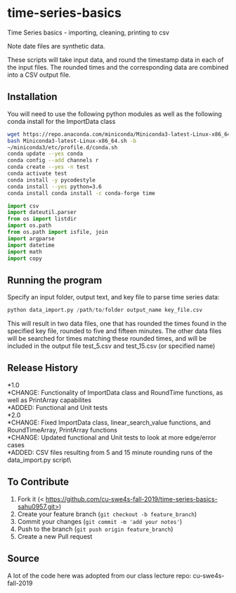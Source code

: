 # time-series-basics
Time Series basics - importing, cleaning, printing to csv

Note date files are synthetic data.

These scripts will take input data, and round the timestamp data in each of the input files. The rounded times and the corresponding data are combined into a CSV output file.
## Installation
You will need to use the following python modules as well as the following conda install for the ImportData class

```sh
wget https://repo.anaconda.com/miniconda/Miniconda3-latest-Linux-x86_64.sh
bash Miniconda3-latest-Linux-x86_64.sh -b
~/miniconda3/etc/profile.d/conda.sh
conda update --yes conda
conda config --add channels r
conda create --yes -n test
conda activate test
conda install -y pycodestyle
conda install --yes python=3.6
conda install conda install -c conda-forge time
```
```python
import csv
import dateutil.parser
from os import listdir
import os.path
from os.path import isfile, join
import argparse
import datetime
import math
import copy
```

## Running the program
Specify an input folder, output text, and key file to parse time series data:
```python
python data_import.py /path/to/folder output_name key_file.csv
```
This will result in two data files, one that has rounded the times found in the specified key file, rounded to five and fifteen minutes. The other data files will be searched for times matching these rounded times, and will be included in the output file test_5.csv and test_15.csv (or specified name)

## Release History
*1.0\
	*CHANGE: Functionality of ImportData class and RoundTime functions, as well as PrintArray capabilites\
	*ADDED: Functional and Unit tests\
*2.0\
	*CHANGE: Fixed ImportData class, linear_search_value functions, and RoundTimeArray, PrintArray functions\
	*CHANGE: Updated functional and Unit tests to look at more edge/error cases\
	*ADDED: CSV files resulting from 5 and 15 minute rounding runs of the data_import.py script\


## To Contribute
1. Fork it (< https://github.com/cu-swe4s-fall-2019/time-series-basics-sahu0957.git>)
2. Create your feature branch (`git checkout -b feature_branch`)
3. Commit your changes (`git commit -m 'add your notes'`)
4. Push to the branch (`git push origin feature_branch`)
5. Create a new Pull request

## Source
A lot of the code here was adopted from our class lecture repo: cu-swe4s-fall-2019
